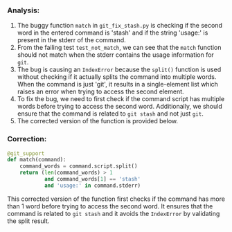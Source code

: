 ### Analysis:
1. The buggy function `match` in `git_fix_stash.py` is checking if the second word in the entered command is 'stash' and if the string 'usage:' is present in the stderr of the command.
2. From the failing test `test_not_match`, we can see that the `match` function should not match when the stderr contains the usage information for `git`.
3. The bug is causing an `IndexError` because the `split()` function is used without checking if it actually splits the command into multiple words. When the command is just 'git', it results in a single-element list which raises an error when trying to access the second element.
4. To fix the bug, we need to first check if the command script has multiple words before trying to access the second word. Additionally, we should ensure that the command is related to `git stash` and not just `git`.
5. The corrected version of the function is provided below.

### Correction:
```python
@git_support
def match(command):
    command_words = command.script.split()
    return (len(command_words) > 1 
            and command_words[1] == 'stash'
            and 'usage:' in command.stderr)
``` 

This corrected version of the function first checks if the command has more than 1 word before trying to access the second word. It ensures that the command is related to `git stash` and it avoids the `IndexError` by validating the split result.